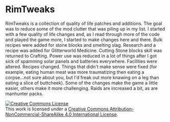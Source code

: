 # RimTweaks
RimTweaks is a collection of quality of life patches and additions.  The goal was to reduce some of the mod clutter that was piling up in my list.  I started with a few quality of life changes and, as I read through more of the code and played the game more, I started to make changes here and there.   Bulk recipes were added for stone blocks and smelting slag.  Research and a recipe was added for Glitterworld Medicine.  Cutting Stone blocks skill was returned to Crafting.  Power use was reduced in a lot of things after I got sick of spamming solar panels and batteries everywhere.  Facilities were altered.  Recipes changed.  Things that didn't make sense were fixed (for example, eating human meat was more traumatizing then eating a corpse...not sure about you, but I'd freak out more knawing on a leg than eating a slice of buttcheek).  Some of the changes make the game a little easier, others make it more challenging.  Raids are increased a bit, as are manhunter packs.  


<a rel="license" href="http://creativecommons.org/licenses/by-nc-sa/4.0/"><img alt="Creative Commons License" style="border-width:0" src="https://i.creativecommons.org/l/by-nc-sa/4.0/88x31.png" /></a><br />This work is licensed under a <a rel="license" href="http://creativecommons.org/licenses/by-nc-sa/4.0/">Creative Commons Attribution-NonCommercial-ShareAlike 4.0 International License</a>.